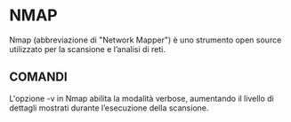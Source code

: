 # NMAP

Nmap (abbreviazione di "Network Mapper") è uno strumento open source utilizzato per la scansione e l’analisi di reti.

## COMANDI

L'opzione -v in Nmap abilita la modalità verbose, aumentando il livello di dettagli mostrati durante l’esecuzione della scansione.

